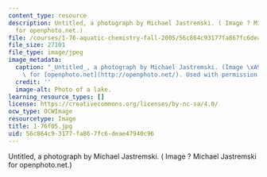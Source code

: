 ```yaml
---
content_type: resource
description: Untitled, a photograph by Michael Jastremski. ( Image ? Michael Jastremski
  for openphoto.net.)
file: /courses/1-76-aquatic-chemistry-fall-2005/56c864c93177fa867fc6deae47940c96_1-76f05.jpg
file_size: 27101
file_type: image/jpeg
image_metadata:
  caption: "_Untitled_, a photograph by Michael Jastremski. (Image \xA9 Michael Jastremski\
    \ for [openphoto.net](http://openphoto.net/). Used with permission.)"
  credit: ''
  image-alt: Photo of a lake.
learning_resource_types: []
license: https://creativecommons.org/licenses/by-nc-sa/4.0/
ocw_type: OCWImage
resourcetype: Image
title: 1-76f05.jpg
uid: 56c864c9-3177-fa86-7fc6-deae47940c96
---
```

Untitled, a photograph by Michael Jastremski. ( Image ? Michael Jastremski for openphoto.net.)